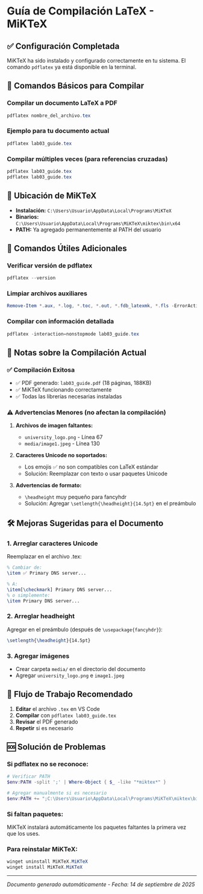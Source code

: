 # Guía de Compilación LaTeX - MiKTeX

## ✅ Configuración Completada

MiKTeX ha sido instalado y configurado correctamente en tu sistema. El comando `pdflatex` ya está disponible en la terminal.

## 🚀 Comandos Básicos para Compilar

### Compilar un documento LaTeX a PDF
```powershell
pdflatex nombre_del_archivo.tex
```

### Ejemplo para tu documento actual
```powershell
pdflatex lab03_guide.tex
```

### Compilar múltiples veces (para referencias cruzadas)
```powershell
pdflatex lab03_guide.tex
pdflatex lab03_guide.tex
```

## 📁 Ubicación de MiKTeX
- **Instalación:** `C:\Users\Usuario\AppData\Local\Programs\MiKTeX`
- **Binarios:** `C:\Users\Usuario\AppData\Local\Programs\MiKTeX\miktex\bin\x64`
- **PATH:** Ya agregado permanentemente al PATH del usuario

## 🔧 Comandos Útiles Adicionales

### Verificar versión de pdflatex
```powershell
pdflatex --version
```

### Limpiar archivos auxiliares
```powershell
Remove-Item *.aux, *.log, *.toc, *.out, *.fdb_latexmk, *.fls -ErrorAction SilentlyContinue
```

### Compilar con información detallada
```powershell
pdflatex -interaction=nonstopmode lab03_guide.tex
```

## 📝 Notas sobre la Compilación Actual

### ✅ Compilación Exitosa
- ✅ PDF generado: `lab03_guide.pdf` (18 páginas, 188KB)
- ✅ MiKTeX funcionando correctamente
- ✅ Todas las librerías necesarias instaladas

### ⚠️ Advertencias Menores (no afectan la compilación)
1. **Archivos de imagen faltantes:**
   - `university_logo.png` - Línea 67
   - `media/image1.jpeg` - Línea 130

2. **Caracteres Unicode no soportados:**
   - Los emojis ✅ no son compatibles con LaTeX estándar
   - Solución: Reemplazar con texto o usar paquetes Unicode

3. **Advertencias de formato:**
   - `\headheight` muy pequeño para fancyhdr
   - Solución: Agregar `\setlength{\headheight}{14.5pt}` en el preámbulo

## 🛠️ Mejoras Sugeridas para el Documento

### 1. Arreglar caracteres Unicode
Reemplazar en el archivo .tex:
```latex
% Cambiar de:
\item ✅ Primary DNS server...

% A:
\item[\checkmark] Primary DNS server...
% o simplemente:
\item Primary DNS server...
```

### 2. Arreglar headheight
Agregar en el preámbulo (después de `\usepackage{fancyhdr}`):
```latex
\setlength{\headheight}{14.5pt}
```

### 3. Agregar imágenes
- Crear carpeta `media/` en el directorio del documento
- Agregar `university_logo.png` e `image1.jpeg`

## 🔄 Flujo de Trabajo Recomendado

1. **Editar** el archivo `.tex` en VS Code
2. **Compilar** con `pdflatex lab03_guide.tex`
3. **Revisar** el PDF generado
4. **Repetir** si es necesario

## 🆘 Solución de Problemas

### Si pdflatex no se reconoce:
```powershell
# Verificar PATH
$env:PATH -split ';' | Where-Object { $_ -like "*miktex*" }

# Agregar manualmente si es necesario
$env:PATH += ";C:\Users\Usuario\AppData\Local\Programs\MiKTeX\miktex\bin\x64"
```

### Si faltan paquetes:
MiKTeX instalará automáticamente los paquetes faltantes la primera vez que los uses.

### Para reinstalar MiKTeX:
```powershell
winget uninstall MiKTeX.MiKTeX
winget install MiKTeX.MiKTeX
```

---
*Documento generado automáticamente - Fecha: 14 de septiembre de 2025*
